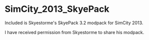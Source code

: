 # SimCity_2013_SkyePack

Included is Skyestorme's SkyePack 3.2 modpack for SimCity 2013.

I have received permission from Skyestorme to share his modpack.
